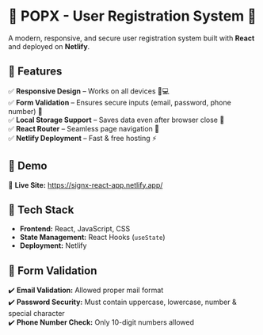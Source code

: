 # 🌟 POPX - User Registration System 🚀  
A modern, responsive, and secure user registration system built with **React** and deployed on **Netlify**.  

## 📌 Features  
✅ **Responsive Design** – Works on all devices 📱💻  
✅ **Form Validation** – Ensures secure inputs (email, password, phone number) 🔐  
✅ **Local Storage Support** – Saves data even after browser close 💾  
✅ **React Router** – Seamless page navigation 🔄  
✅ **Netlify Deployment** – Fast & free hosting ⚡  

## 🎥 Demo  
📌 **Live Site:** https://signx-react-app.netlify.app/

## 🚀 Tech Stack  
- **Frontend:** React, JavaScript, CSS  
- **State Management:** React Hooks (`useState`)  
- **Deployment:** Netlify  

## 📌 Form Validation  
✔️ **Email Validation:** Allowed proper mail format  
✔️ **Password Security:** Must contain uppercase, lowercase, number & special character  
✔️ **Phone Number Check:** Only 10-digit numbers allowed  
